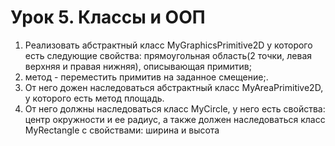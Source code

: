 # Урок 5. Классы и ООП

1. Реализовать абстрактный класс MyGraphicsPrimitive2D у которого есть следующие свойства: прямоугольная область(2 точки, левая верхняя и правая нижняя), описывающая примитив; 
2. метод - переместить примитив на заданное смещение;. 
3. От него дожен наследоваться абстрактный класс MyAreaPrimitive2D, у которого есть метод площадь. 
4. От него должны наследоваться класс MyCircle, у него есть свойства: центр окружности и ее радиус, а также должен наследоваться класс MyRectangle с свойствами: ширина и высота
